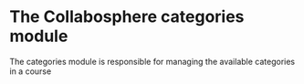 # The Collabosphere categories module

The categories module is responsible for managing the available categories in a course
